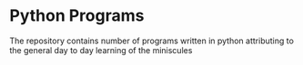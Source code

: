 # Python Programs
The repository contains number of programs written in python attributing to
the general day to day learning of the miniscules
